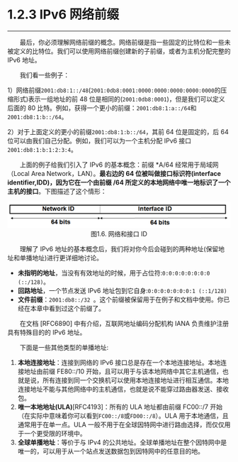 # 1.2.3 IPv6 网络前缀
----------------
　　最后，你必须理解网络前缀的概念。网络前缀是指一些固定的比特位和一些未被定义的比特位。我们可以使用网络前缀创建新的子前缀，或者为主机分配完整的 IPv6 地址。

　　我们看一些例子：

1）网络前缀```2001:db8:1::/48```(```2001:0db8:0001:0000:0000:0000:0000:0000```的压缩形式)表示一组地址的前 48 位是相同的(```2001:0db8:0001```)，但是我们可以定义后面的 80 比特。例如，获得一个更小的前缀：```2001:db8:1:a::/64```和```2001:db8:1:b::/64```。

2）对于上面定义的更小的前缀```2001:db8:1:b::/64```，其前 64 位是固定的，后 64 位可以由我们自己分配。例如，我们可以为一个主机分配 IPv6 接口```2001:db8:1:b:1:2:3:4```。

　　上面的例子给我们引入了 IPv6 的基本概念：前缀 \*A/64 经常用于局域网（Local Area Network，LAN）。**最右边的 64 位被叫做接口标识符(interface identifier,IDD)，因为它在一个由前缀 /64 所定义的本地网络中唯一地标识了一个主机的接口**。下图描述了这个情形：

<center><img src="../images/iot_in_five_days/1/image004.png"/></center>
<center>图1.6. 网络和接口 ID</center>

　　理解了 IPv6 地址的基本概念后，我们将对你今后会碰到的两种地址(保留地址和单播地址)进行更详细地讨论。

* **未指明的地址**，当没有有效地址的时候，用于占位符:```0:0:0:0:0:0:0:0 (::/128)```。
* **回路地址**，一个节点发送 IPv6 地址包到它自身:```0:0:0:0:0:0:0:1 (::1/128)```
* **文件前缀**：```2001:db8::/32 ```。这个前缀被保留用于在例子和文档中使用。你已经在本章中看到过这个前缀了。

　　在文档 [RFC6890] 中有介绍，互联网地址编码分配机构 IANA 负责维护注册具有特殊目的的 IPv6 地址。
 
　　下面是一些其他类型的单播地址:
1. **本地连接地址**：连接到网络的 IPv6 接口总是存在一个本地连接地址。本地连接地址由前缀 FE80::/10 开始，且可以用于与该本地网络中其它主机通信，也就是说，所有连接到同一个交换机可以使用本地连接地址进行相互通信。本地连接地址不能与其他网络中的主机通信，也就是说不能穿过路由器发送、接收包。
2. **唯一本地地址(ULA)**[RFC4193]：所有的 ULA 地址都由前缀 FC00::/7 开始（在实际中意味着你可以看到```FC00::/8```或```FD00::/8```）。ULA 用于本地通信，且通常用于在单一点。ULA 一般不用于在全球因特网中进行路由选择，而仅仅用于一个更受限的环境中。
3. **全球单播地址**：等价于与 IPv4 的公共地址。全球单播地址在整个因特网中是唯一的，可以用于从一个站点发送数据包到因特网中的任意目的地。


